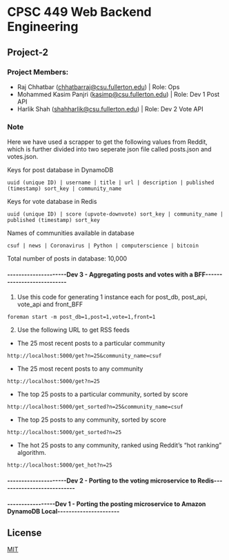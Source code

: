# CPSC 449 Web Backend Engineering
## Project-2
### Project Members:
* Raj Chhatbar (chhatbarraj@csu.fullerton.edu) | Role: Ops
* Mohammed Kasim Panjri (kasimp@csu.fullerton.edu) | Role: Dev 1 Post API
* Harlik Shah (shahharlik@csu.fullerton.edu) | Role: Dev 2 Vote API


### Note
Here we have used a scrapper to get the following values from Reddit, which is further divided into two seperate json file called posts.json and votes.json.

Keys for post database in DynamoDB
```
uuid (unique ID) | username | title | url | description | published (timestamp) sort_key | community_name
```
Keys for vote database in Redis
```
uuid (unique ID) | score (upvote-downvote) sort_key | community_name | published (timestamp) sort_key
```

Names of communities available in database
```
csuf | news | Coronavirus | Python | computerscience | bitcoin
```

Total number of posts in database: 10,000

#### ---------------------Dev 3 - Aggregating posts and votes with a BFF---------------------------
1) Use this code for generating 1 instance each for post_db, post_api, vote_api and front_BFF
```
foreman start -m post_db=1,post=1,vote=1,front=1
```

2) Use the following URL to get RSS feeds

* The 25 most recent posts to a particular community
```
http://localhost:5000/get?n=25&community_name=csuf
```
* The 25 most recent posts to any community
```
http://localhost:5000/get?n=25
```
* The top 25 posts to a particular community, sorted by score
```
http://localhost:5000/get_sorted?n=25&community_name=csuf
```
* The top 25 posts to any community, sorted by score
```
http://localhost:5000/get_sorted?n=25
```
* The hot 25 posts to any community, ranked using Reddit’s “hot ranking” algorithm.
```
http://localhost:5000/get_hot?n=25
```

#### ---------------------Dev 2 - Porting to the voting microservice to Redis---------------------------


#### -----------------Dev 1 - Porting the posting microservice to Amazon DynamoDB Local----------------------


## License
[MIT](https://choosealicense.com/licenses/mit/)
